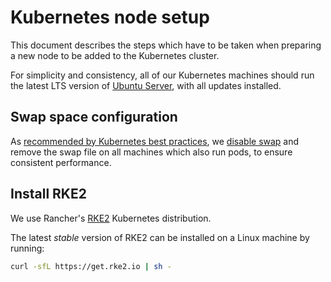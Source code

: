 # Kubernetes node setup

This document describes the steps which have to be taken when preparing a new node to be added to the Kubernetes cluster.

For simplicity and consistency, all of our Kubernetes machines should run the latest LTS version of [Ubuntu Server](https://ubuntu.com/), with all updates installed.

## Swap space configuration

As [recommended by Kubernetes best practices](https://serverfault.com/a/881518/957097), we [disable swap](https://askubuntu.com/questions/214805/how-do-i-disable-swap) and remove the swap file on all machines which also run pods, to ensure consistent performance.

## Install RKE2

We use Rancher's [RKE2](https://docs.rke2.io/) Kubernetes distribution.

The latest _stable_ version of RKE2 can be installed on a Linux machine by running:

```bash
curl -sfL https://get.rke2.io | sh -
```

<!-- TODO: need to double-check this. How does NAT affect these rules?
## Firewall configuration

We will use the [Uncomplicated Firewall (UFW)](https://wiki.ubuntu.com/UncomplicatedFirewall) for network protection. It has to be [configured](https://www.digitalocean.com/community/tutorials/how-to-set-up-a-firewall-with-ufw-on-ubuntu-18-04) to allow communication between the node's control planes.

The full list of ports which the default install of RKE2 uses is available [here](https://docs.rke2.io/install/requirements#inbound-network-rules). For our purposes it's enough to allow all communications on the specified ports, as long as the source IP is on the internal UB network:

```sh
ufw allow from 10.0.0.0/8 proto tcp to any port 2379
ufw allow from 10.0.0.0/8 proto tcp to any port 2380
ufw allow from 10.0.0.0/8 proto tcp to any port 2381

ufw allow from 10.0.0.0/8 proto tcp to any port 6443
ufw allow from 10.0.0.0/8 proto tcp to any port 9345
ufw allow from 10.0.0.0/8 proto tcp to any port 10250

```
-->

<!-- TODO: need to update this for RKE2
### Azure AD authentication

To allow the Kubernetes API server to validate access tokens issued by Azure AD, the API server daemon needs to be configured with the following additional parameters:

```sh
# Enable authentication with Azure AD
--oidc-issuer-url=https://sts.windows.net/08a1a72f-fecd-4dae-8cec-471a2fb7c2f1/
--oidc-client-id=da028dbe-ac85-4fbf-9288-0f8353bfa757
--oidc-username-claim=sub
--oidc-username-prefix=azuread:
--oidc-groups-claim=roles
--oidc-groups-prefix=azuread:
```

These have been added in the `/var/snap/microk8s/current/args/kube-apiserver` file, as indicated by the Microk8s documentation on [how to configure the internal K8s services](https://microk8s.io/docs/configuring-services).
-->
